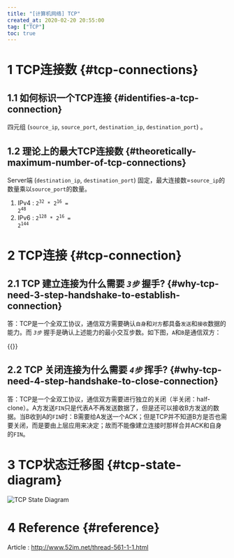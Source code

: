 ```yaml
---
title: "[计算机网络] TCP"
created_at: 2020-02-20 20:55:00
tag: ["TCP"]
toc: true
---
```


# 1 TCP连接数 {#tcp-connections}

## 1.1 如何标识一个TCP连接 {#identifies-a-tcp-connection}

四元组 (`source_ip`, `source_port`, `destination_ip`, `destination_port`) 。

## 1.2 理论上的最大TCP连接数 {#theoretically-maximum-number-of-tcp-connections}

Server端 (`destination_ip`, `destination_port`) 固定，最大连接数=`source_ip`的数量乘以`source_port`的数量。

1. IPv4 : <code>2<sup>32</sup> * 2<sup>16</sup> = 2<sup>48</sup></code>
2. IPv6 : <code>2<sup>128</sup> * 2<sup>16</sup> = 2<sup>144</sup></code>


# 2 TCP连接 {#tcp-connection}

## 2.1 TCP 建立连接为什么需要 *`3步`* 握手? {#why-tcp-need-3-step-handshake-to-establish-connection}

答：TCP是一个全双工协议，通信双方需要确认`自身`和`对方`都具备`发送`和`接收`数据的能力。而 *`3步`* 握手是确认上述能力的最小交互步数。如下图，`A`和`B`是通信双方：

{{<inline-html path="3-step-handshake.html">}}

## 2.2 TCP 关闭连接为什么需要 *`4步`* 挥手? {#why-tcp-need-4-step-handshake-to-close-connection}

答：TCP是一个全双工协议，通信双方需要进行独立的关闭（半关闭：half-clone）。A方发送`FIN`只是代表A不再发送数据了，但是还可以接收B方发送的数据。当B收到A的`FIN`时：B需要给A发送一个ACK；但是TCP并不知道B方是否也需要关闭，而是要由上层应用来决定；故而不能像建立连接时那样合并ACK和自身的`FIN`。


# 3 TCP状态迁移图 {#tcp-state-diagram}

![TCP State Diagram](state-diagram.svg)


# 4 Reference {#reference}

Article : http://www.52im.net/thread-561-1-1.html
